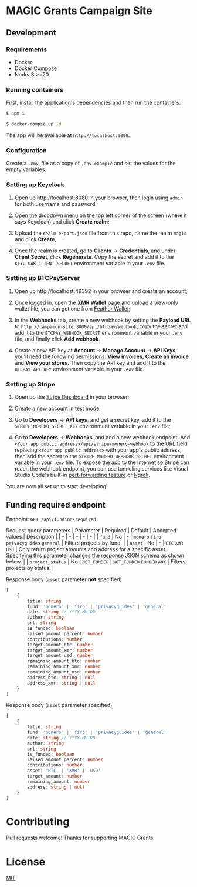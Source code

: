 # MAGIC Grants Campaign Site

## Development

### Requirements

- Docker
- Docker Compose
- NodeJS >=20

### Running containers

First, install the application's dependencies and then run the containers:

```bash
$ npm i
```

```bash
$ docker-compse up -d
```

The app will be available at `http://localhost:3000`.

### Configuration

Create a `.env `file as a copy of `.env.example` and set the values for the empty variables.

### Setting up Keycloak

1. Open up http://localhost:8080 in your browser, then login using `admin` for both username and password;

2. Open the dropdown menu on the top left corner of the screen (where it says Keycloak) and click **Create realm**;

3. Upload the `realm-export.json` file from this repo, name the realm  `magic` and click **Create**;

4. Once the realm is created, go to **Clients** -> **Credentials**, and under **Client Secret**, click **Regenerate**. Copy the secret and add it to the `KEYCLOAK_CLIENT_SECRET` environment variable in your `.env` file.

### Setting up BTCPayServer

1. Open up http://localhost:49392 in your browser and create an account;

2. Once logged in, open the **XMR Wallet** page and upload a view-only wallet file, you can get one from [Feather Wallet](https://featherwallet.org/);

3. In the **Webhooks** tab, create a new webhook by setting the **Payload URL** to `http://campaign-site:3000/api/btcpay/webhook`, copy the secret and add it to the `BTCPAY_WEBHOOK_SECRET` environment variable in your `.env` file, and finally click **Add webhook**.

4. Create a new API key at **Account** -> **Manage Account** -> **API Keys**, you'll need the following permissions: **View invoices**, **Create an invoice** and **View your stores**. Then copy the API key and add it to the `BTCPAY_API_KEY` environment variable in your `.env` file.

### Setting up Stripe

1. Open up the [Stripe Dashboard](https://dashboard.stripe.com) in your browser;

2. Create a new account in test mode;

3. Go to **Developers** -> **API keys**, and get a secret key, add it to the `STRIPE_MONERO_SECRET_KEY` environment variable in your `.env` file;

4. Go to **Developers** -> **Webhooks**, and add a new webhook endpoint. Add `<Your app public address>/api/stripe/monero-webhook` to the URL field replacing `<Your app public address>` with your app's public address, then add the secret to the `STRIPE_MONERO_WEBHOOK_SECRET` environment variable in your `.env` file. To expose the app to the internet so Stripe can reach the webhook endpoint, you can use tunneling services like Visual Studio Code's built-in [port-forwarding feature](https://code.visualstudio.com/docs/editor/port-forwarding) or [Ngrok](https://ngrok.io).

You are now all set up to start developing!

## Funding required endpoint

Endpoint: `GET /api/funding-required`

Request query parameters
| Parameter | Required | Default | Accepted values | Description |
| - | - | - | - | - |
| `fund` | No | - | `monero` `firo` `privacyguides` `general` | Filters projects by fund. |
| `asset` | No | - | `BTC` `XMR` `USD` | Only return project amounts and address for a specific asset. Specifying this parameter changes the response JSON schema as shown below. |
| `project_status` | No | `NOT_FUNDED` | `NOT_FUNDED` `FUNDED` `ANY` | Filters projects by status. |

Response body (`asset` parameter **not** specified)

```ts
[
    {
        title: string
        fund: 'monero' | 'firo' | 'privacyguides' | 'general'
        date: string // YYYY-MM-DD
        author: string
        url: string
        is_funded: boolean
        raised_amount_percent: number
        contributions: number
        target_amount_btc: number
        target_amount_xmr: number
        target_amount_usd: number
        remaining_amount_btc: number
        remaining_amount_xmr: number
        remaining_amount_usd: number
        address_btc: string | null
        address_xmr: string | null
    }
]
```

Response body (`asset` parameter specified)

```ts
[
    {
        title: string
        fund: 'monero' | 'firo' | 'privacyguides' | 'general'
        date: string // YYYY-MM-DD
        author: string
        url: string
        is_funded: boolean
        raised_amount_percent: number
        contributions: number
        asset: 'BTC' | 'XMR' | 'USD'
        target_amount: number
        remaining_amount: number
        address: string | null
    }
]
```

# Contributing

Pull requests welcome!
Thanks for supporting MAGIC Grants.

# License

[MIT](LICENSE)
